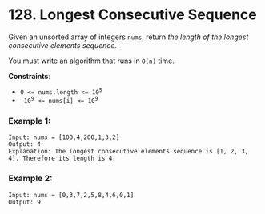 # 128. Longest Consecutive Sequence

Given an unsorted array of integers `nums`, return *the length of the longest consecutive elements sequence.*

You must write an algorithm that runs in `O(n)` time.

**Constraints**:
- <code>0 <= nums.length <= 10<sup>5</sup></code>
- <code>-10<sup>9</sup> <= nums[i] <= 10<sup>9</sup></code>

### Example 1:
```
Input: nums = [100,4,200,1,3,2]
Output: 4
Explanation: The longest consecutive elements sequence is [1, 2, 3, 4]. Therefore its length is 4.
```

### Example 2:
```
Input: nums = [0,3,7,2,5,8,4,6,0,1]
Output: 9
```
